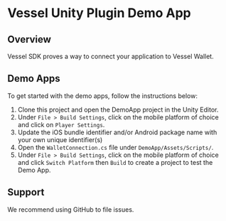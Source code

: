 # Vessel Unity Plugin Demo App

## Overview
Vessel SDK proves a way to connect your application to Vessel Wallet.

## Demo Apps
To get started with the demo apps, follow the instructions below:

1. Clone this project and open the DemoApp project in the Unity Editor.
2. Under `File > Build Settings`, click on the mobile platform of choice and click on `Player Settings`.
3. Update the iOS bundle identifier and/or Android package name with your own unique identifier(s)
4. Open the `WalletConnection.cs` file under `DemoApp/Assets/Scripts/`.
5. Under `File > Build Settings`, click on the mobile platform of choice and click `Switch Platform` then `Build` to create a project to test the Demo App.

## Support
We recommend using GitHub to file issues.
